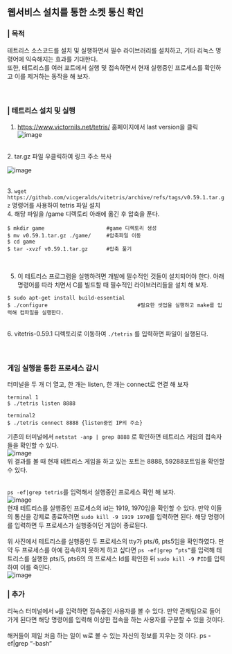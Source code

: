 ## 웹서비스 설치를 통한 소켓 통신 확인
### | 목적
 테트리스 소스코드를 설치 및 실행하면서 필수 라이브러리를 설치하고, 기타 리눅스 명령어에 익숙해지는 효과를 기대한다.  
 또한, 테트리스를 여러 포트에서 실행 및 접속하면서 현재 실행중인 프로세스를 확인하고 이를 제거하는 동작을 해 보자.  
<br/><br/>

### | 테트리스 설치 및 실행
1. https://www.victornils.net/tetris/ 홈페이지에서 last version을 클릭  
![image](https://github.com/jisoo449/TIL/assets/48276691/13d54bc0-7cfa-491b-8757-fd13b6ad4b39)  
<br/>
2. tar.gz 파일 우클릭하여 링크 주소 복사  

![image](https://github.com/jisoo449/TIL/assets/48276691/7def2218-f196-4c97-b266-dfc6a86fb742)  

<br/>
3. <code>wget https://github.com/vicgeralds/vitetris/archive/refs/tags/v0.59.1.tar.gz</code> 명령어를 사용하여 tetris 파일 설치
<br/>
4. 해당 파일을 /game 디렉토리 아래에 옮긴 후 압축을 푼다.  

```
$ mkdir game                    #game 디렉토리 생성
$ mv v0.59.1.tar.gz ./game/     #압축파일 이동
$ cd game                        
$ tar -xvzf v0.59.1.tar.gz      #압축 풀기
```

<br/>

5. 이 테트리스 프로그램을 실행하려면 개발에 필수적인 것들이 설치되어야 한다. 아래 명령어를 따라 치면서 C를 빌드할 때 필수적인 라이브러리들을 설치 해 보자.  

```
$ sudo apt-get install build-essential
$ ./configure                             #필요한 셋업을 실행하고 make를 입력해 컴파일을 실행한다.
```

<br/>
6. vitetris-0.59.1 디렉토리로 이동하여 <code>./tetris</code> 를 입력하면 파일이 실행된다.
<br/><br/><br/>


### 게임 실행을 통한 프로세스 감시
터미널을 두 개 더 열고, 한 개는 listen, 한 개는 connect로 연결 해 보자

```
terminal 1
$ ./tetris listen 8888
```

```
terminal2
$ ./tetris connect 8888 {listen중인 IP의 주소}
```

기존의 터미널에서 <code>netstat -anp | grep 8888</code> 로 확인하면 테트리스 게임의 접속자들을 확인할 수 있다.  
![image](https://github.com/jisoo449/TIL/assets/48276691/9e01dbf6-af30-47c0-8ddb-76137ef50a67)  
위 결과를 볼 때 현재 테트리스 게임을 하고 있는 포트는 8888, 59288포트임을 확인할 수 있다.   
<br/>

`ps -ef|grep tetris`를 입력해서 실행중인 프로세스 확인 해 보자.  
![image](https://github.com/jisoo449/TIL/assets/48276691/36ccb0ff-e125-461e-b1e3-f46430b54eb2)  
현재 테트리스를 실행중인 프로세스의 id는 1919, 1970임을 확인할 수 있다. 만약 이들의 통신을 강제로 종료하려면 `sudo kill -9 1919 1970`를 입력하면 된다.
해당 명령어를 입력하면 두 프로세스가 실행중이던 게임이 종료된다.  
<br/>
위 사진에서 테트리스를 실행중인 두 프로세스의 tty가 pts/6, pts5임을 확인하였다.
만약 두 프로세스를 아예 접속하지 못하게 하고 싶다면 `ps -ef|grep “pts”`를 입력해 테트리스를 실행한 pts/5, pts6의 의 프로세스 Id를 확인한 뒤 
`sudo kill -9 PID`를 입력하여 이를 죽인다.  
![image](https://github.com/jisoo449/TIL/assets/48276691/42b05582-bad5-43ca-ab38-1e5d90911834)  


### | 추가
리눅스 터미널에서 `w`를 입력하면 접속중인 사용자를 볼 수 있다. 
만약 관제팀으로 들어가게 된다면 해당 명령어를 입력해 이상한 접속을 하는 사용자를 구분할 수 있을 것이다.    
<br/>
해커들이 제일 처음 하는 일이 w로 볼 수 있는 자신의 정보를 지우는 것 이다.
ps -ef|grep “\-bash”
